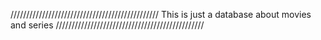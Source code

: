 ///////////////////////////////////////////////
This is just a database about movies and series
///////////////////////////////////////////////
